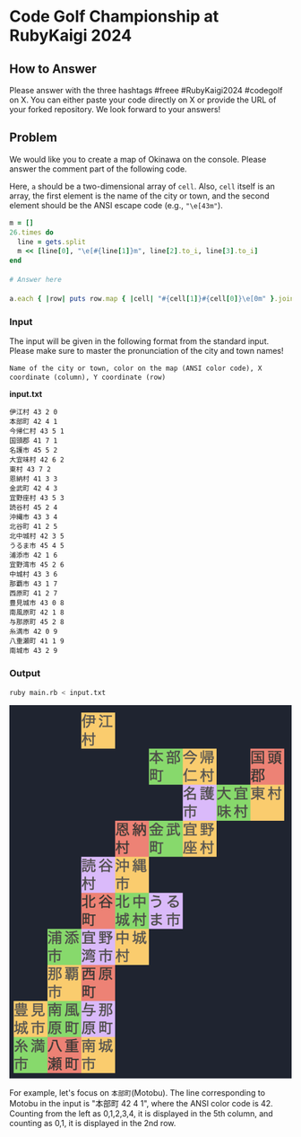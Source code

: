 # Code Golf Championship at RubyKaigi 2024

## How to Answer

Please answer with the three hashtags #freee #RubyKaigi2024 #codegolf on X. You can either paste your code directly on X or provide the URL of your forked repository. We look forward to your answers!

## Problem

We would like you to create a map of Okinawa on the console. Please answer the comment part of the following code.

Here, `a` should be a two-dimensional array of `cell`. Also, `cell` itself is an array, the first element is the name of the city or town, and the second element should be the ANSI escape code (e.g., `"\e[43m"`).

```ruby
m = []
26.times do
  line = gets.split
  m << [line[0], "\e[#{line[1]}m", line[2].to_i, line[3].to_i]
end

# Answer here

a.each { |row| puts row.map { |cell| "#{cell[1]}#{cell[0]}\e[0m" }.join }
```

### Input

The input will be given in the following format from the standard input. Please make sure to master the pronunciation of the city and town names!

```
Name of the city or town, color on the map (ANSI color code), X coordinate (column), Y coordinate (row)
```

**input.txt**

```
伊江村 43 2 0
本部町 42 4 1
今帰仁村 43 5 1
国頭郡 41 7 1
名護市 45 5 2
大宜味村 42 6 2
東村 43 7 2
恩納村 41 3 3
金武町 42 4 3
宜野座村 43 5 3
読谷村 45 2 4
沖縄市 43 3 4
北谷町 41 2 5
北中城村 42 3 5
うるま市 45 4 5
浦添市 42 1 6
宜野湾市 45 2 6
中城村 43 3 6
那覇市 43 1 7
西原町 41 2 7
豊見城市 43 0 8
南風原町 42 1 8
与那原町 45 2 8
糸満市 42 0 9
八重瀬町 41 1 9
南城市 43 2 9
```

### Output

```sh
ruby main.rb < input.txt
```

![](output.png)

For example, let's focus on `本部町`(Motobu). The line corresponding to Motobu in the input is "本部町 42 4 1", where the ANSI color code is 42. Counting from the left as 0,1,2,3,4, it is displayed in the 5th column, and counting as 0,1, it is displayed in the 2nd row.
